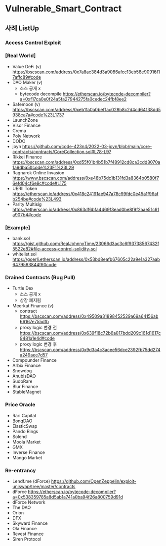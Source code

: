 # Vulnerable_Smart_Contract

## 사례 ListUp

### Access Control Exploit

### [Real World]

- Value DeFi (v)
  https://bscscan.com/address/0x7a8ac384d3a9086afcc13eb58e90916f17affc89#code
- DAO Maker (v)
  - 소스 공개 x
  - bytecode decompile
    https://etherscan.io/bytecode-decompiler?a=0xf17ca0e0f24a5fa27944275fa0cedec24fbf8ee2
- Safemoon (v)
  https://bscscan.com/address/0xeb11a0a0bef1ac028b8c2d4cd64138dd5938ca7a#code%23L1737
- LaunchZone
- Visor Finance
- Crema
- Poly Network
- DODO
- joyn
  https://github.com/code-423n4/2022-03-joyn/blob/main/core-contracts/contracts/CoreCollection.sol#L78-L97
- Rikkei Finance
  https://bscscan.com/address/0xd55f01b4b51b7f48912cd8ca3cdd8070a1a9dba5#code%23F1%23L29
- Ragnarok Online Invasion
  https://www.bscscan.com/address/0xe48b75dc1b131fd3a8364b0580f76efd04cf6e9c#code#L175
- UERII Token
  https://etherscan.io/address/0x418c24191ae947a78c99fdc0e45a1f96afb254be#code%23L493
- Parity Multisig
  https://etherscan.io/address/0x863df6bfa4469f3ead0be8f9f2aae51c91a907b4#code

### [Example]

- bank.sol
  https://gist.github.com/RealJohnnyTime/23066d3ac3c6f93738567432f5522e82#file-access-control-solidity-sol
- whitelist.sol
  https://goerli.etherscan.io/address/0x53bd8eafb67605c22a9e1a327aab6479583844f9#code

### Drained Contracts (Rug Pull)

- Turtle Dex
  - 소스 공개 x
  - 상장 폐지됨
- Meerkat Finance (v)
  - contract
    https://bscscan.com/address/0x49509a31898452529a69a64156ab66167e755dfb
  - proxy logic 변경 전
    https://bscscan.com/address/0x639f18c72b6a017bdd209c161d1617c9481a1e4d#code
  - proxy logic 변경 후
    https://bscscan.com/address/0x9d3a4c3acee56dce2392fb75dd274a249aee7d57
- Compounder Finance
- Arbix Finance
- Snowdog
- AnubisDAO
- SudoRare
- Blur Finance
- StableMagnet

### Price Oracle

- Rari Capital
- BonqDAO
- ElasticSwap
- Pando Rings
- Solend
- Moola Market
- GMX
- Inverse Finance
- Mango Market

### Re-entrancy

- Lendf.me (dForce)
  https://github.com/OpenZeppelin/exploit-uniswap/tree/master/contracts
- dForce
  https://etherscan.io/bytecode-decompiler?a=0x538359785a8d5ab1a741a0ba94f26a800759d91d
- dForce Network
- The DAO
- Orion
- DFX
- Skyward Finance
- Ola Finance
- Revest Finance
- Siren Protocol
